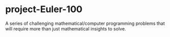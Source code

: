 # project-Euler-100
A series of challenging mathematical/computer programming problems that will require more than just mathematical insights to solve.
